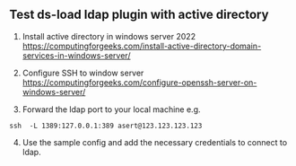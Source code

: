 ## Test ds-load ldap plugin with active directory

1. Install active directory in windows server 2022 https://computingforgeeks.com/install-active-directory-domain-services-in-windows-server/

2. Configure SSH to window server https://computingforgeeks.com/configure-openssh-server-on-windows-server/

3. Forward the ldap port to your local machine
e.g.
```
ssh  -L 1389:127.0.0.1:389 asert@123.123.123.123
```

4. Use the sample config and add the necessary credentials to connect to ldap.